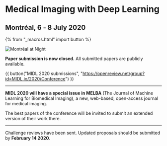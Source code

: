 <h1 class="midl">Medical&nbsp;Imaging with Deep&nbsp;Learning</h1>
<h2 class="midl">Montréal, 6 ‑ 8 July 2020</h2>

{% from "_macros.html" import button %}


<p class="primary-photo centered">
    <img alt="Montréal at Night" src="/images/montreal-at-night.jpg">
</p>

**Paper submission is now closed.** All submitted papers are publicly available.

{{ button("MIDL 2020 submissions", "https://openreview.net/group?id=MIDL.io/2020/Conference") }}

---

**MIDL 2020 will have a special issue in MELBA** (The Journal of Machine Learning for Biomedical Imaging), a new, web-based, open-access journal for medical imaging.

The best papers of the conference will be invited to submit an extended version of their work there.

---

Challenge reviews have been sent. Updated proposals should be submitted by **February 14 2020**.